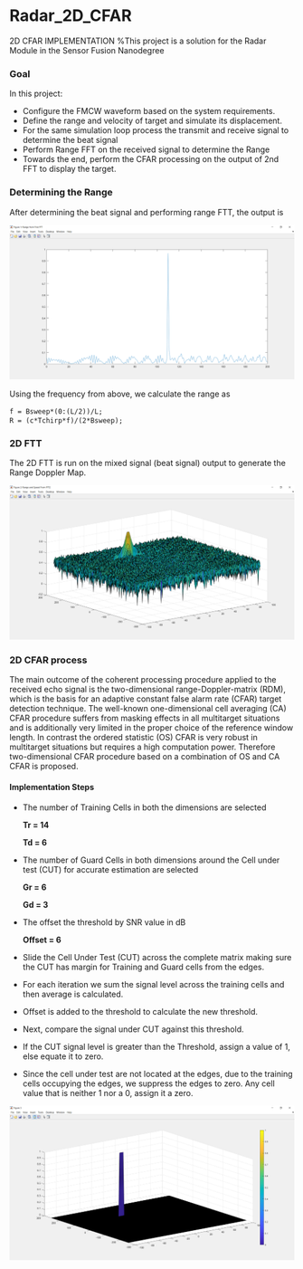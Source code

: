 # Radar_2D_CFAR
 2D CFAR IMPLEMENTATION
%This project is a solution for the Radar Module in the Sensor Fusion Nanodegree

### Goal

In this project:


*   Configure the FMCW waveform based on the system requirements.
*   Define the range and velocity of target and simulate its displacement.
*   For the same simulation loop process the transmit and receive signal to determine the beat signal
*   Perform Range FFT on the received signal to determine the Range
*   Towards the end, perform the CFAR processing on the output of 2nd FFT to display the target.


### Determining the Range

After determining the beat signal and performing range FTT, the output is


![alt_text](out01.png "image_tooltip")


Using the frequency from above, we calculate the range as


```
f = Bsweep*(0:(L/2))/L;
R = (c*Tchirp*f)/(2*Bsweep);
```






### 2D FTT

The 2D FTT is run on the mixed signal (beat signal) output to generate the Range Doppler Map.


![alt_text](out02.png "image_tooltip")



### 2D CFAR process

The main outcome of the coherent processing procedure applied to the received echo signal is the two-dimensional range-Doppler-matrix (RDM), which is the basis for an adaptive constant false alarm rate (CFAR) target detection technique. The well-known one-dimensional cell averaging (CA) CFAR procedure suffers from masking effects in all multitarget situations and is additionally very limited in the proper choice of the reference window length. In contrast the ordered statistic (OS) CFAR is very robust in multitarget situations but requires a high computation power. Therefore two-dimensional CFAR procedure based on a combination of OS and CA CFAR is proposed.


#### Implementation Steps



*   The number of Training Cells in both the dimensions are selected

    **Tr = 14**


    **Td = 6**

*   The number of Guard Cells in both dimensions around the Cell under test (CUT) for accurate estimation are selected

    **Gr = 6**


    **Gd = 3**

*   The offset the threshold by SNR value in dB

    **Offset = 6**

*   Slide the Cell Under Test (CUT) across the complete matrix making sure the CUT has margin for Training and Guard cells from the edges.
*   For each iteration we sum the signal level across the training cells and then average is calculated.
*   Offset is added to the threshold to calculate the new threshold.
*   Next, compare the signal under CUT against this threshold.
*   If the CUT signal level is greater than the Threshold, assign a value of 1, else equate it to zero.
*   Since the cell under test are not located at the edges, due to the training cells occupying the edges, we suppress the edges to zero. Any cell value that is neither 1 nor a 0, assign it a zero.


![alt_text](out03.png "image_tooltip")
